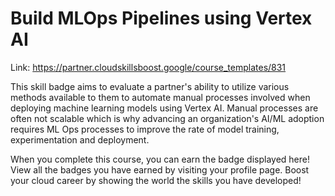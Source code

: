 # Build MLOps Pipelines using Vertex AI

Link: https://partner.cloudskillsboost.google/course_templates/831

This skill badge aims to evaluate a partner's ability to utilize various methods available to them to automate manual processes involved when deploying machine learning models using Vertex AI. Manual processes are often not scalable which is why advancing an organization's AI/ML adoption requires ML Ops processes to improve the rate of model training, experimentation and deployment.

When you complete this course, you can earn the badge displayed here! View all the badges you have earned by visiting your profile page. Boost your cloud career by showing the world the skills you have developed!

